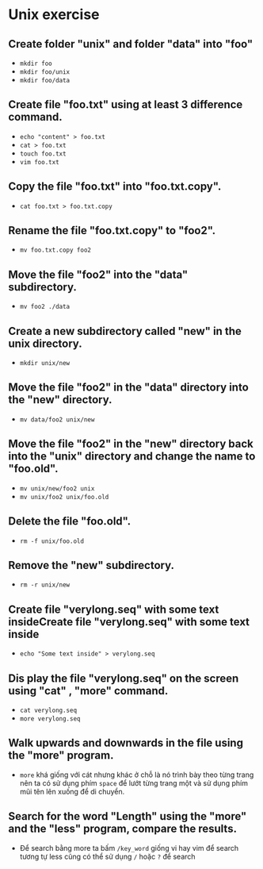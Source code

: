 # Unix exercise


## Create folder "unix" and folder "data" into "foo"
- ```mkdir foo```
- ```mkdir foo/unix```
- ```mkdir foo/data```
## Create file "foo.txt" using at least 3  difference command.
- ```echo "content" > foo.txt```
- ```cat > foo.txt```
- ```touch foo.txt```
- ```vim foo.txt```
## Copy the file "foo.txt" into "foo.txt.copy".
- ```cat foo.txt > foo.txt.copy```
## Rename the file "foo.txt.copy" to "foo2".
- ```mv foo.txt.copy foo2```
## Move the file "foo2" into the "data" subdirectory.
- ```mv foo2 ./data```
## Create a new subdirectory called "new" in the unix directory.
- ```mkdir unix/new```
## Move the file "foo2" in the "data" directory into the "new" directory.
- ```mv data/foo2 unix/new```
## Move the file "foo2" in the "new" directory back into the "unix" directory and change the name to "foo.old".
- ```mv unix/new/foo2 unix```
- ```mv unix/foo2 unix/foo.old```
## Delete the file "foo.old".
- ```rm -f unix/foo.old```
## Remove the "new" subdirectory.
- ```rm -r unix/new```
## Create file "verylong.seq"   with some text insideCreate file "verylong.seq"   with some text inside
- ```echo "Some text inside" > verylong.seq```
## Dis play the file "verylong.seq" on the screen using "cat" , "more"  command.
- ```cat verylong.seq```
- ```more verylong.seq```
## Walk upwards and downwards in the file using the "more" program.
- ```more``` khá giống với cát nhưng khác ở chỗ là nó trình bày theo từng trang nên ta có sử dụng phím ```space``` để lướt từng trang một và sử dụng phím mũi tên lên xuống để di chuyển.
## Search for the word "Length" using the "more" and the "less" program, compare the   results.
- Để search bằng more ta bấm ```/key_word``` giống vi hay vim để search tương tự less cũng có thể sử dụng ```/``` hoặc ```?``` để search
